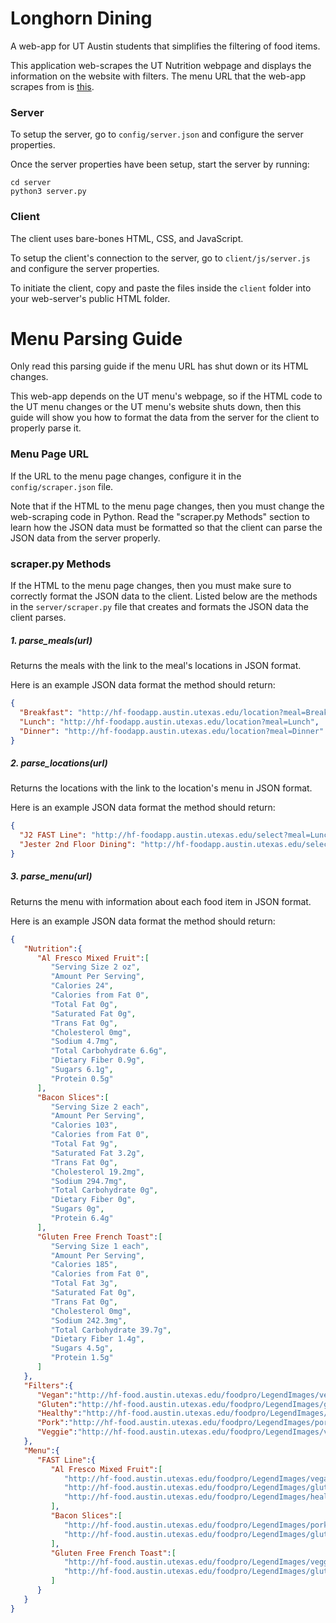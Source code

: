 # Longhorn Dining
A web-app for UT Austin students that simplifies the filtering of food items.

This application web-scrapes the UT Nutrition webpage and displays the information on the website with filters. The menu URL that the web-app scrapes from is [this](http://hf-foodapp.austin.utexas.edu/).

### Server
To setup the server, go to ```config/server.json``` and configure the server properties.

Once the server properties have been setup, start the server by running:
```console
cd server
python3 server.py
```

### Client
The client uses bare-bones HTML, CSS, and JavaScript.

To setup the client's connection to the server, go to ```client/js/server.js``` and configure the server properties.

To initiate the client, copy and paste the files inside the ```client``` folder into your web-server's public HTML folder.

# Menu Parsing Guide
Only read this parsing guide if the menu URL has shut down or its HTML changes.

This web-app depends on the UT menu's webpage, so if the HTML code to the UT menu changes or the UT menu's website shuts down, then this guide will show you how to format the data from the server for the client to properly parse it.

### Menu Page URL
If the URL to the menu page changes, configure it in the ```config/scraper.json``` file.

Note that if the HTML to the menu page changes, then you must change the web-scraping code in Python. Read the "scraper.py Methods" section to learn how the JSON data must be formatted so that the client can parse the JSON data from the server properly.

### scraper.py Methods
If the HTML to the menu page changes, then you must make sure to correctly format the JSON data to the client. Listed below are the methods in the ```server/scraper.py``` file that creates and formats the JSON data the client parses.

##### 1. parse_meals(url)  
Returns the meals with the link to the meal's locations in JSON format.

Here is an example JSON data format the method should return:
```json
{
  "Breakfast": "http://hf-foodapp.austin.utexas.edu/location?meal=Breakfast",
  "Lunch": "http://hf-foodapp.austin.utexas.edu/location?meal=Lunch",
  "Dinner": "http://hf-foodapp.austin.utexas.edu/location?meal=Dinner"
}
```

##### 2. parse_locations(url)
Returns the locations with the link to the location's menu in JSON format.

Here is an example JSON data format the method should return:
```json
{
  "J2 FAST Line": "http://hf-foodapp.austin.utexas.edu/select?meal=Lunch&loc=J2 FAST Line",
  "Jester 2nd Floor Dining": "http://hf-foodapp.austin.utexas.edu/select?meal=Lunch&loc=Jester 2nd Floor Dining"
}
```

##### 3. parse_menu(url)
Returns the menu with information about each food item in JSON format.

Here is an example JSON data format the method should return:
```json
{  
   "Nutrition":{  
      "Al Fresco Mixed Fruit":[  
         "Serving Size 2 oz",
         "Amount Per Serving",
         "Calories 24",
         "Calories from Fat 0",
         "Total Fat 0g",
         "Saturated Fat 0g",
         "Trans Fat 0g",
         "Cholesterol 0mg",
         "Sodium 4.7mg",
         "Total Carbohydrate 6.6g",
         "Dietary Fiber 0.9g",
         "Sugars 6.1g",
         "Protein 0.5g"
      ],
      "Bacon Slices":[  
         "Serving Size 2 each",
         "Amount Per Serving",
         "Calories 103",
         "Calories from Fat 0",
         "Total Fat 9g",
         "Saturated Fat 3.2g",
         "Trans Fat 0g",
         "Cholesterol 19.2mg",
         "Sodium 294.7mg",
         "Total Carbohydrate 0g",
         "Dietary Fiber 0g",
         "Sugars 0g",
         "Protein 6.4g"
      ],
      "Gluten Free French Toast":[  
         "Serving Size 1 each",
         "Amount Per Serving",
         "Calories 185",
         "Calories from Fat 0",
         "Total Fat 3g",
         "Saturated Fat 0g",
         "Trans Fat 0g",
         "Cholesterol 0mg",
         "Sodium 242.3mg",
         "Total Carbohydrate 39.7g",
         "Dietary Fiber 1.4g",
         "Sugars 4.5g",
         "Protein 1.5g"
      ]
   },
   "Filters":{  
      "Vegan":"http://hf-food.austin.utexas.edu/foodpro/LegendImages/vegan.gif",
      "Gluten":"http://hf-food.austin.utexas.edu/foodpro/LegendImages/gluten.gif",
      "Healthy":"http://hf-food.austin.utexas.edu/foodpro/LegendImages/healthy.gif",
      "Pork":"http://hf-food.austin.utexas.edu/foodpro/LegendImages/pork.gif",
      "Veggie":"http://hf-food.austin.utexas.edu/foodpro/LegendImages/veggie.gif"
   },
   "Menu":{  
      "FAST Line":{  
         "Al Fresco Mixed Fruit":[  
            "http://hf-food.austin.utexas.edu/foodpro/LegendImages/vegan.gif",
            "http://hf-food.austin.utexas.edu/foodpro/LegendImages/gluten.gif",
            "http://hf-food.austin.utexas.edu/foodpro/LegendImages/healthy.gif"
         ],
         "Bacon Slices":[  
            "http://hf-food.austin.utexas.edu/foodpro/LegendImages/pork.gif",
            "http://hf-food.austin.utexas.edu/foodpro/LegendImages/gluten.gif"
         ],
         "Gluten Free French Toast":[  
            "http://hf-food.austin.utexas.edu/foodpro/LegendImages/veggie.gif",
            "http://hf-food.austin.utexas.edu/foodpro/LegendImages/gluten.gif"
         ]
      }
   }
}
```
